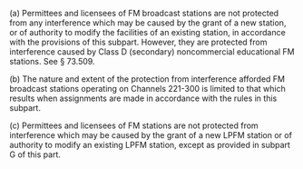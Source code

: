 (a) Permittees and licensees of FM broadcast stations are not protected from any interference which may be caused by the grant of a new station, or of authority to modify the facilities of an existing station, in accordance with the provisions of this subpart. However, they are protected from interference caused by Class D (secondary) noncommercial educational FM stations. See § 73.509.

(b) The nature and extent of the protection from interference afforded FM broadcast stations operating on Channels 221-300 is limited to that which results when assignments are made in accordance with the rules in this subpart.

(c) Permittees and licensees of FM stations are not protected from interference which may be caused by the grant of a new LPFM station or of authority to modify an existing LPFM station, except as provided in subpart G of this part.


